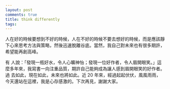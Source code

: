 ```yaml
---
layout: post
comments: true
title: think differently
tags: 
---
```

人在好的時候要想到不好的時候，人在不好的時候不要去想好的時候，而是應該靜下心來思考方法與策略，然後迅速脫離谷底。當然，我自己對未來也有很多期許，希望能再創高峰。

有 人說：「發現一瓶好水，令人心曠神怡；發現一位好作者，令人眉開眼笑。」這麼多年來，我寫書一向注重品質，期許自己能夠成為讓人感到眉開眼笑的好作者。過 去如此，現在如此，未來也將如此。近 20 年來，經過起起伏伏，風風雨雨，今天還站在這裡，我是心存感激的。下次再見，謝謝大家。

